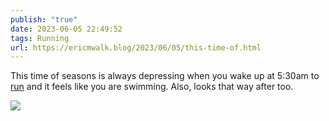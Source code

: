 ```yaml
---
publish: "true"
date: 2023-06-05 22:49:52
tags: Running
url: https://ericmwalk.blog/2023/06/05/this-time-of.html
---
```


This time of seasons is always depressing when you wake up at 5:30am to [run](https://strava.com/activities/9206598265) and it feels like you are swimming. Also, looks that way after too.

![](https://ericmwalk.blog/uploads/2023/0a5517d3ae.jpg)